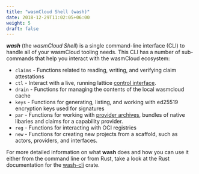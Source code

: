 ```yaml
---
title: "wasmCloud Shell (wash)"
date: 2018-12-29T11:02:05+06:00
weight: 5
draft: false
---
```


**_wash_** (the _wasmCloud Shell_) is a single command-line interface (CLI) to handle all of your wasmCloud tooling needs. This CLI has a number of sub-commands that help you interact with the wasmCloud ecosystem:

* `claims` - Functions related to reading, writing, and verifying claim attestations
* `ctl` - Interact with a live, running lattice [control interface](../lattice-protocols/control-interface).
* `drain` - Functions for managing the contents of the local wasmcloud cache
* `keys` - Functions for generating, listing, and working with ed25519 encryption keys used for signatures
* `par` - Functions for working with [provider archives](../host-runtime/provider-archive), bundles of native libaries and claims for a capability provider.
* `reg` - Functions for interacting with OCI registries
* `new` - Functions for creating new projects from a scaffold, such as actors, providers, and interfaces.

For more detailed information on what **wash** does and how you can use it either from the command line or from Rust, take a look at the Rust documentation for the [wash-cli](https://crates.io/crates/wash-cli) crate.
